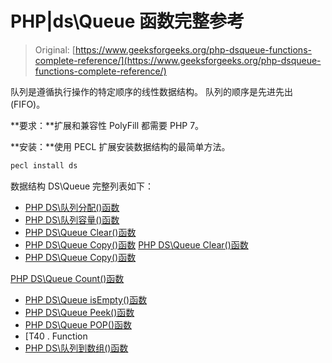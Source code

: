 # PHP|ds\Queue 函数完整参考

> Original: [https://www.geeksforgeeks.org/php-dsqueue-functions-complete-reference/](https://www.geeksforgeeks.org/php-dsqueue-functions-complete-reference/)

队列是遵循执行操作的特定顺序的线性数据结构。 队列的顺序是先进先出(FIFO)。

**要求：**扩展和兼容性 PolyFill 都需要 PHP 7。

**安装：**使用 PECL 扩展安装数据结构的最简单方法。

```php
pecl install ds
```

数据结构 DS\Queue 完整列表如下：

*   [PHP DS\队列分配()函数](https://www.geeksforgeeks.org/php-dsqueue-allocate-function/)
*   [PHP DS\队列容量()函数](https://www.geeksforgeeks.org/php-dsqueue-capacity-function/)
*   [PHP DS\Queue Clear()函数](https://www.geeksforgeeks.org/php-dsqueue-clear-function/)
*   [PHP DS\Queue Copy()函数](https://www.geeksforgeeks.org/php-dsqueue-copy-function/)
[PHP DS\Queue Clear()函数](https://www.geeksforgeeks.org/php-dsqueue-clear-function/)
*   [PHP DS\Queue Copy()函数](https://www.geeksforgeeks.org/php-dsqueue-copy-function/)

[PHP DS\Queue Count()函数](https://www.geeksforgeeks.org/php-dsqueue-count-function/)

*   [PHP DS\Queue isEmpty()函数](https://www.geeksforgeeks.org/php-dsqueue-isempty-function/)
*   [PHP DS\Queue Peek()函数](https://www.geeksforgeeks.org/php-dsqueue-peek-function/)
*   [PHP DS\Queue POP()函数](https://www.geeksforgeeks.org/php-dsqueue-pop-function/)
*   [T40 . Function
*   [PHP DS\队列到数组()函数](https://www.geeksforgeeks.org/php-dsqueue-toarray-function/)